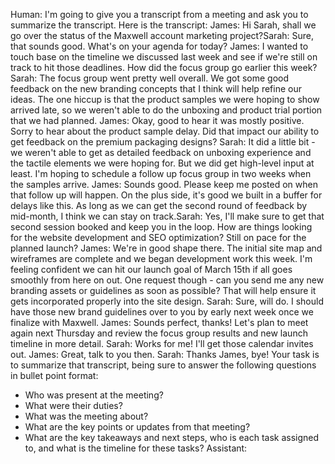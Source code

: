 Human: I'm going to give you a transcript from a meeting and ask you to summarize the
transcript.
Here is the transcript:
<transcript>
James: Hi Sarah, shall we go over the status of the Maxwell account marketing project?Sarah: Sure, that sounds good. What's on your agenda for today?
James: I wanted to touch base on the timeline we discussed last week and see if we're
still on track to hit those deadlines. How did the focus group go earlier this week?
Sarah: The focus group went pretty well overall. We got some good feedback on the new
branding concepts that I think will help refine our ideas. The one hiccup is that the
product samples we were hoping to show arrived late, so we weren't able to do the
unboxing and product trial portion that we had planned.
James: Okay, good to hear it was mostly positive. Sorry to hear about the product
sample delay. Did that impact our ability to get feedback on the premium packaging
designs?
Sarah: It did a little bit - we weren't able to get as detailed feedback on unboxing
experience and the tactile elements we were hoping for. But we did get high-level
input at least. I'm hoping to schedule a follow up focus group in two weeks when the
samples arrive.
James: Sounds good. Please keep me posted on when that follow up will happen. On the
plus side, it's good we built in a buffer for delays like this. As long as we can get
the second round of feedback by mid-month, I think we can stay on track.Sarah: Yes, I'll make sure to get that second session booked and keep you in the loop.
How are things looking for the website development and SEO optimization? Still on pace
for the planned launch?
James: We're in good shape there. The initial site map and wireframes are complete and
we began development work this week. I'm feeling confident we can hit our launch goal
of March 15th if all goes smoothly from here on out. One request though - can you send
me any new branding assets or guidelines as soon as possible? That will help ensure it
gets incorporated properly into the site design.
Sarah: Sure, will do. I should have those new brand guidelines over to you by early
next week once we finalize with Maxwell.
James: Sounds perfect, thanks! Let's plan to meet again next Thursday and review the
focus group results and new launch timeline in more detail.
Sarah: Works for me! I'll get those calendar invites out.
James: Great, talk to you then.
Sarah: Thanks James, bye! 
 </transcript> 
Your task is to summarize that transcript, being sure to answer the following
questions in bullet point format:
- Who was present at the meeting?
- What were their duties?
- What was the meeting about?
- What are the key points or updates from that meeting?
- What are the key takeaways and next steps, who is each task assigned to, and what is
the timeline for these tasks?
Assistant:
